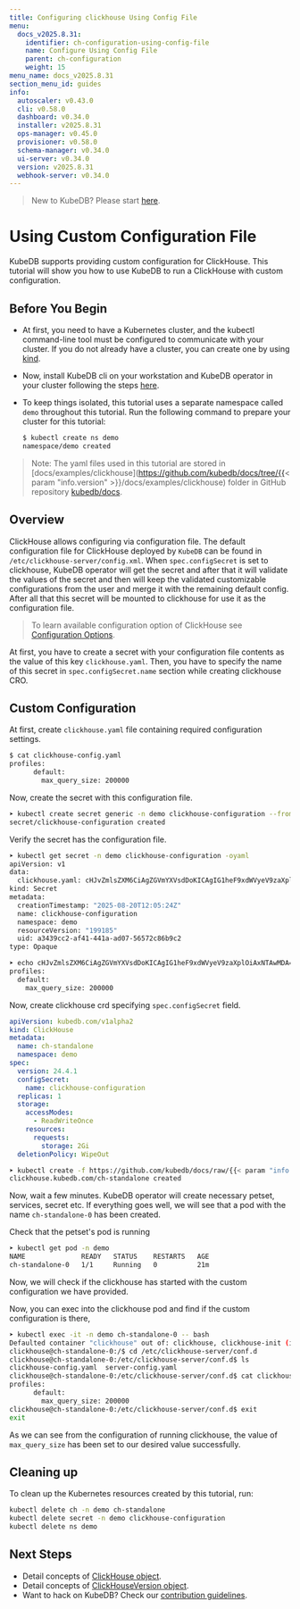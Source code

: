 ```yaml
---
title: Configuring clickhouse Using Config File
menu:
  docs_v2025.8.31:
    identifier: ch-configuration-using-config-file
    name: Configure Using Config File
    parent: ch-configuration
    weight: 15
menu_name: docs_v2025.8.31
section_menu_id: guides
info:
  autoscaler: v0.43.0
  cli: v0.58.0
  dashboard: v0.34.0
  installer: v2025.8.31
  ops-manager: v0.45.0
  provisioner: v0.58.0
  schema-manager: v0.34.0
  ui-server: v0.34.0
  version: v2025.8.31
  webhook-server: v0.34.0
---
```


> New to KubeDB? Please start [here](/docs/v2025.8.31/README).

# Using Custom Configuration File

KubeDB supports providing custom configuration for ClickHouse. This tutorial will show you how to use KubeDB to run a ClickHouse with custom configuration.

## Before You Begin

- At first, you need to have a Kubernetes cluster, and the kubectl command-line tool must be configured to communicate with your cluster. If you do not already have a cluster, you can create one by using [kind](https://kind.sigs.k8s.io/docs/user/quick-start/).

- Now, install KubeDB cli on your workstation and KubeDB operator in your cluster following the steps [here](/docs/v2025.8.31/setup/README).

- To keep things isolated, this tutorial uses a separate namespace called `demo` throughout this tutorial. Run the following command to prepare your cluster for this tutorial:

  ```bash
  $ kubectl create ns demo
  namespace/demo created
  ```

> Note: The yaml files used in this tutorial are stored in [docs/examples/clickhouse](https://github.com/kubedb/docs/tree/{{< param "info.version" >}}/docs/examples/clickhouse) folder in GitHub repository [kubedb/docs](https://github.com/kubedb/docs).

## Overview

ClickHouse allows configuring via configuration file. The default configuration file for ClickHouse deployed by `KubeDB` can be found in `/etc/clickhouse-server/config.xml`. When `spec.configSecret` is set to clickhouse, KubeDB operator will get the secret and after that it will validate the values of the secret and then will keep the validated customizable configurations from the user and merge it with the remaining default config. After all that this secret will be mounted to clickhouse for use it as the configuration file.

> To learn available configuration option of ClickHouse see [Configuration Options](https://clickhouse.com/docs/operations/configuration-files).

At first, you have to create a secret with your configuration file contents as the value of this key `clickhouse.yaml`. Then, you have to specify the name of this secret in `spec.configSecret.name` section while creating clickhouse CRO.

## Custom Configuration

At first, create `clickhouse.yaml` file containing required configuration settings.

```bash
$ cat clickhouse-config.yaml
profiles:
      default:
        max_query_size: 200000
```

Now, create the secret with this configuration file.

```bash
➤ kubectl create secret generic -n demo clickhouse-configuration --from-file=./clickhouse-config.yaml
secret/clickhouse-configuration created
```

Verify the secret has the configuration file.

```bash
➤ kubectl get secret -n demo clickhouse-configuration -oyaml
apiVersion: v1
data:
  clickhouse.yaml: cHJvZmlsZXM6CiAgZGVmYXVsdDoKICAgIG1heF9xdWVyeV9zaXplOiAxNTAwMDA=
kind: Secret
metadata:
  creationTimestamp: "2025-08-20T12:05:24Z"
  name: clickhouse-configuration
  namespace: demo
  resourceVersion: "199185"
  uid: a3439cc2-af41-441a-ad07-56572c86b9c2
type: Opaque

➤ echo cHJvZmlsZXM6CiAgZGVmYXVsdDoKICAgIG1heF9xdWVyeV9zaXplOiAxNTAwMDA= | base64 -d
profiles:
  default:
    max_query_size: 200000
```

Now, create clickhouse crd specifying `spec.configSecret` field.

```yaml
apiVersion: kubedb.com/v1alpha2
kind: ClickHouse
metadata:
  name: ch-standalone
  namespace: demo
spec:
  version: 24.4.1
  configSecret:
    name: clickhouse-configuration
  replicas: 1
  storage:
    accessModes:
      - ReadWriteOnce
    resources:
      requests:
        storage: 2Gi
  deletionPolicy: WipeOut
```

```bash
➤ kubectl create -f https://github.com/kubedb/docs/raw/{{< param "info.version" >}}/docs/examples/clickhouse/configuration/ch-custom-config-standalone.yaml
clickhouse.kubedb.com/ch-standalone created
```

Now, wait a few minutes. KubeDB operator will create necessary petset, services, secret etc. If everything goes well, we will see that a pod with the name `ch-standalone-0` has been created.

Check that the petset's pod is running

```bash
➤ kubectl get pod -n demo
NAME              READY   STATUS    RESTARTS   AGE
ch-standalone-0   1/1     Running   0          21m

```

Now, we will check if the clickhouse has started with the custom configuration we have provided.

Now, you can exec into the clickhouse pod and find if the custom configuration is there,

```bash
➤ kubectl exec -it -n demo ch-standalone-0 -- bash
Defaulted container "clickhouse" out of: clickhouse, clickhouse-init (init)
clickhouse@ch-standalone-0:/$ cd /etc/clickhouse-server/conf.d
clickhouse@ch-standalone-0:/etc/clickhouse-server/conf.d$ ls
clickhouse-config.yaml	server-config.yaml
clickhouse@ch-standalone-0:/etc/clickhouse-server/conf.d$ cat clickhouse-config.yaml 
profiles:
      default:
        max_query_size: 200000
clickhouse@ch-standalone-0:/etc/clickhouse-server/conf.d$ exit
exit

```

As we can see from the configuration of running clickhouse, the value of `max_query_size` has been set to our desired value successfully.

## Cleaning up

To clean up the Kubernetes resources created by this tutorial, run:

```bash
kubectl delete ch -n demo ch-standalone
kubectl delete secret -n demo clickhouse-configuration 
kubectl delete ns demo
```

## Next Steps

- Detail concepts of [ClickHouse object](/docs/v2025.8.31/guides/clickhouse/concepts/clickhouse).
- Detail concepts of [ClickHouseVersion object](/docs/v2025.8.31/guides/clickhouse/concepts/clickhouseversion).
- Want to hack on KubeDB? Check our [contribution guidelines](/docs/v2025.8.31/CONTRIBUTING).
